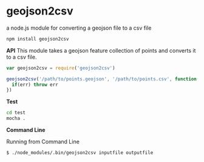 geojson2csv
===========

a node.js module for converting a geojson file to a csv file

```bash
npm install geojson2csv
```

**API**
This module takes a geojson feature collection of points and converts it to a csv file.

```javascript
var geojson2csv = require('geojson2csv')

geojson2csv('/path/to/points.geojson', '/path/to/points.csv', function(err){
  if(err) throw err
})
```

**Test**

```bash
cd test
mocha .
```

**Command Line**

Running from Command Line
```
$ ./node_modules/.bin/geojson2csv inputfile outputfile
```
